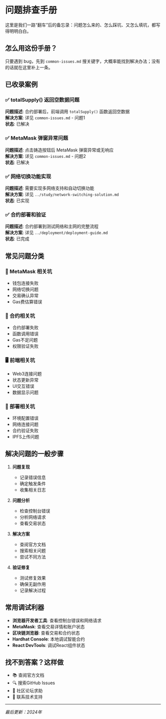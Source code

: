 # 问题排查手册

这里是我们一路“翻车”后的备忘录：问题怎么来的、怎么踩坑、又怎么填坑，都写得明明白白。

## 怎么用这份手册？

只要遇到 bug，先到 `common-issues.md` 搜关键字，大概率能找到解决办法；没有的话就在这里补上一条。

## 已收录案例

### ✅ totalSupply() 返回空数据问题
**问题描述**: 合约部署后，前端调用 `totalSupply()` 函数返回空数据  
**解决方案**: 详见 `common-issues.md` - 问题1  
**状态**: 已解决

### ✅ MetaMask 弹窗异常问题
**问题描述**: 点击铸造按钮后 MetaMask 弹窗异常或无响应  
**解决方案**: 详见 `common-issues.md` - 问题2  
**状态**: 已解决

### ✅ 网络切换功能实现
**问题描述**: 需要实现多网络支持和自动切换功能  
**解决方案**: 详见 `../study/network-switching-solution.md`  
**状态**: 已实现

### ✅ 合约部署和验证
**问题描述**: 合约部署到测试网络和主网的完整流程  
**解决方案**: 详见 `../deployment/deployment-guide.md`  
**状态**: 已完成

## 常见问题分类

### 🦊 MetaMask 相关坑
- 钱包连接失败
- 网络切换问题
- 交易确认异常
- Gas费估算错误

### 📝 合约相关坑
- 合约部署失败
- 函数调用错误
- Gas不足问题
- 权限验证失败

### 🖥️ 前端相关坑
- Web3连接问题
- 状态更新异常
- UI交互错误
- 数据显示问题

### 🚀 部署相关坑
- 环境配置错误
- 网络连接问题
- 合约验证失败
- IPFS上传问题

## 解决问题的一般步骤

1. **问题复现**
   - 记录错误信息
   - 确定触发条件
   - 收集相关日志

2. **问题分析**
   - 检查控制台错误
   - 分析网络请求
   - 查看交易状态

3. **解决方案**
   - 查阅官方文档
   - 搜索相关问题
   - 尝试不同方法

4. **验证修复**
   - 测试修复效果
   - 确保无副作用
   - 记录解决过程

## 常用调试利器

- **浏览器开发者工具**: 查看控制台错误和网络请求
- **MetaMask**: 查看交易详情和账户状态
- **区块链浏览器**: 查看交易和合约状态
- **Hardhat Console**: 本地调试智能合约
- **React DevTools**: 调试React组件状态

## 找不到答案？这样做

- 📚 查阅官方文档
- 🔍 搜索GitHub Issues
- 💬 社区论坛求助
- 📧 联系技术支持

---

*最后更新：2024年*